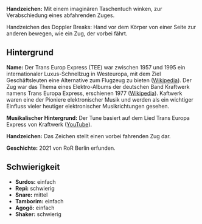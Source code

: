 **Handzeichen:** Mit einem imaginären Taschentuch winken, zur Verabschiedung
eines abfahrenden Zuges.

Handzeichen des Doppler Breaks: Hand vor dem Körper von einer Seite zur anderen
bewegen, wie ein Zug, der vorbei fährt.

## Hintergrund

**Name:** Der Trans Europ Express (TEE) war zwischen 1957 und 1995 ein
internationaler Luxus-Schnellzug in Westeuropa, mit dem Ziel Geschäftsleuten
eine Alternative zum Flugzeug zu bieten
([Wikipedia](https://en.wikipedia.org/wiki/Trans_Europ_Express)). Der Zug war
das Thema eines Elektro-Albums der deutschen Band Kraftwerk namens Trans Europa
Express, erschienen 1977
([Wikipedia](https://en.wikipedia.org/wiki/Trans-Europe_Express_(album))).
Kaftwerk waren eine der Pioniere elektronischer Musik und werden als ein
wichtiger Einfluss vieler heutiger elektronischer Musikrichtungen gesehen.

**Musikalischer Hintergrund:** Der Tune basiert auf dem Lied Trans Europa
Express von Kraftwerk ([YouTube](https://www.youtube.com/watch?v=XMVokT5e0zs)).

**Handzeichen:** Das Zeichen stellt einen vorbei fahrenden Zug dar.

**Geschichte:** 2021 von RoR Berlin erfunden.

## Schwierigkeit

* **Surdos:** einfach
* **Repi:** schwierig
* **Snare:** mittel
* **Tamborim:** einfach
* **Agogô:** einfach
* **Shaker:** schwierig
